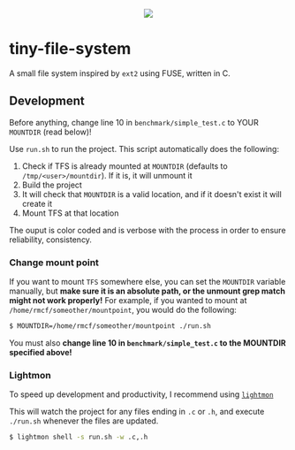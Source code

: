<p align="center">
  <img src="https://upload.wikimedia.org/wikipedia/commons/thumb/0/09/Ext2-inode.svg/1200px-Ext2-inode.svg.png"/>
</p>

# tiny-file-system
A small file system inspired by `ext2` using FUSE, written in C.

## Development

Before anything, change line 10 in `benchmark/simple_test.c` to YOUR `MOUNTDIR` (read below)!

Use `run.sh` to run the project. This script automatically does the following:
1. Check if TFS is already mounted at `MOUNTDIR` (defaults to `/tmp/<user>/mountdir`). If it is, it will unmount it
2. Build the project
3. It will check that `MOUNTDIR` is a valid location, and if it doesn't exist it will create it
4. Mount TFS at that location

The ouput is color coded and is verbose with the process in order to ensure reliability, consistency.

### Change mount point
If you want to mount `TFS` somewhere else, you can set the `MOUNTDIR` variable manually, but **make sure it is an absolute path, or the unmount grep match might not work properly!**
For example, if you wanted to mount at `/home/rmcf/someother/mountpoint`, you would do the following:
```bash
$ MOUNTDIR=/home/rmcf/someother/mountpoint ./run.sh
```

You must also **change line 10 in `benchmark/simple_test.c` to the MOUNTDIR specified above!**

### Lightmon
To speed up development and productivity, I recommend using [`lightmon`](https://github.com/reaganmcf/lightmon)

This will watch the project for any files ending in `.c` or `.h`, and execute `./run.sh` whenever the files are updated.
```bash
$ lightmon shell -s run.sh -w .c,.h
```
